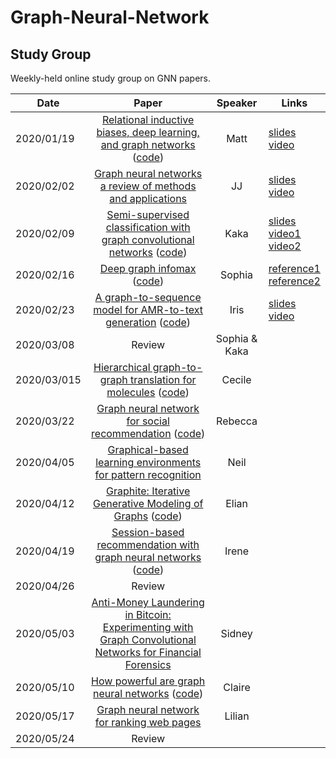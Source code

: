 # Graph-Neural-Network

## Study Group

Weekly-held online study group on GNN papers.

| Date       |                                                                             Paper                                                                             |    Speaker    | Links                                                                                                                                                                                      |
| ---------- | :-----------------------------------------------------------------------------------------------------------------------------------------------------------: | :-----------: | ------------------------------------------------------------------------------------------------------------------------------------------------------------------------------------------ |
| 2020/01/19 |      [Relational inductive biases, deep learning, and graph networks](https://arxiv.org/abs/1806.01261) ([code](https://github.com/deepmind/graph_nets))      |     Matt      | [slides](https://docs.google.com/presentation/d/13mYd5J-mVc125688VMsGEO_b-JFgJBKf7fDPQi8XVUw/edit?usp=sharing)<br>[video](https://drive.google.com/open?id=1nEAam02DwEObb_R6gx3QiVwHKBog1PHT) |
| 2020/02/02 |                                [Graph neural networks a review of methods and applications](https://arxiv.org/abs/1812.08434)                                 |      JJ       | [slides](https://drive.google.com/open?id=1s8pBRcRudCZZD3WiWFVzSKL49NZIvLn7)<br>[video](https://drive.google.com/open?id=1ADYdEmppEU6IW74skpjCse08IaikCcBo)                                   |
| 2020/02/09 |          [Semi-supervised classification with graph convolutional networks](https://arxiv.org/abs/1609.02907) ([code](https://github.com/tkipf/gcn))          |     Kaka      | [slides](https://drive.google.com/open?id=1azgufZqJgd_WgKFyge7vwW-D01VYK-UTmJB9K7Z3f7w)<br>[video1](https://drive.google.com/open?id=1E9E5zySPkLnM1g8lRurBA4rXstQeR_5-)<br>[video2](https://drive.google.com/open?id=10z3NaSdzcoiiMQSjrV36Lqp83cJUUmJU)                                                                                                                                                                                           |
| 2020/02/16 |                                [Deep graph infomax](https://arxiv.org/abs/1809.10341) ([code](https://github.com/PetarV-/DGI))                                |    Sophia     | [reference1](https://www.cl.cam.ac.uk/~pv273/slides/Siena-DGI.pdf)<br>[reference2](https://aisc.ai.science/events/2019-04-11/)
| 2020/02/23 | [A graph-to-sequence model for AMR-to-text generation](https://arxiv.org/abs/1805.02473) ([code](https://github.com/freesunshine0316/neural-graph-to-seq-mp)) |     Iris      | [slides](https://drive.google.com/file/d/1w1qXsVYtOSEwLYwUJ6H6qA82c48PELH5/view?usp=sharing)<br>[video](https://drive.google.com/file/d/1FAhn_u-NmeEFyC8A8RcmNm4_ZKq2rwOe/view?usp=sharing)                                                                                                                                                                                 |
| 2020/03/08 |                                                                            Review                                                                             | Sophia & Kaka |                                                                                                                                                                                            |
| 2020/03/015 |      [Hierarchical graph-to-graph translation for molecules](https://arxiv.org/pdf/1907.11223.pdf) ([code](https://github.com/wengong-jin/hgraph2graph))      |    Cecile     |                                                                                                                                                                                            |
| 2020/03/22 |           [Graph neural network for social recommendation](https://arxiv.org/abs/1902.07243) ([code](https://github.com/wenqifan03/GraphRec-WWW19))           |    Rebecca    |                                                                                                                                                                                            |
| 2020/04/05 |                [Graphical-based learning environments for pattern recognition](https://link.springer.com/chapter/10.1007/978-3-540-27868-9_4)                 |     Neil      |        |
| 2020/04/12 |           [Graphite: Iterative Generative Modeling of Graphs](https://arxiv.org/abs/1803.10459) ([code](https://github.com/ermongroup/graphite))           |     Elian      |                                                                                                                                                                                            |
| 2020/04/19 |          [Session-based recommendation with graph neural networks](https://arxiv.org/abs/1811.00855) ([code](https://github.com/CRIPAC-DIG/SR-GNN))           |     Irene     |                                                                                                                                                                                            |
| 2020/04/26 |                                                                            Review                                                                             |               |                                                                                                                                                                                            |
| 2020/05/03 |         [Anti-Money Laundering in Bitcoin: Experimenting with Graph Convolutional Networks for Financial Forensics](https://arxiv.org/abs/1908.02591)         |    Sidney     |                                                                                                                                                                                            |
| 2020/05/10 |                [How powerful are graph neural networks](https://arxiv.org/abs/1810.00826) ([code](https://github.com/weihua916/powerful-gnns))                |    Claire     |                                                                                                                                                                                            |
| 2020/05/17 |                               [Graph neural network for ranking web pages](https://www.researchgate.net/publication/221158677)                                |    Lilian     |                                                                                                                                                                                            |
| 2020/05/24 |            Review                                  |          |                                                                                                                                                                                            |
